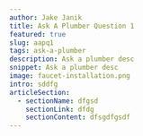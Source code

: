 ```yaml
---
author: Jake Janik
title: Ask A Plumber Question 1
featured: true
slug: aapq1
tags: ask-a-plumber
description: Ask a plumber desc
snippet: Ask a plumber desc
image: faucet-installation.png
intro: sddfg
articleSection:
  - sectionName: dfgsd
    sectionLink: dfdg
    sectionContent: dfsgdfgsdf
---
```

